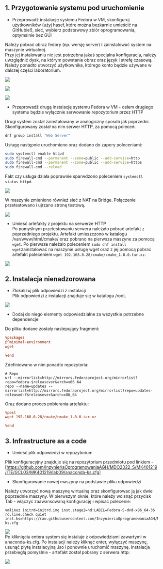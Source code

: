 ## 1. Przygotowanie systemu pod uruchomienie
* Przeprowadź instalację systemu Fedora w VM, skonfiguruj użytkowników (użyj haseł, które można bezkarnie umieścić na GitHubie!), sieć, wybierz podstawowy zbiór oprogramowania, optymalnie bez GUI  
  
Należy pobrać obraz fedory (np. wersję server) i zainstalować system na maszynie wirtualnej.  
Przy jej instalowaniu nie jest potrzebna jakaś specjalna konfiguracja, należy uwzględnić dysk, na którym powstanie obraz oraz język i strefę czasową. Należy ponadto utworzyć użytkownika, którego konto będzie używane w dalszej części laboratorium.

![](1.png) 

![](2.png) 

![](3.png) 

* Przeprowadź drugą instalację systemu Fedora w VM - celem drugiego systemu będzie wyłącznie serwowanie repozytorium przez HTTP  
  
Drugi system został zainstalowany w analogiczny sposób jak poprzedni. Skonfigurowany został na nim serwer HTTP, za pomocą poleceń:

```bash
dnf group install "Web Server" 
``` 
Usługę następnie uruchomiono oraz dodano do zapory poleceniami:
```bash
sudo systemctl enable httpd
sudo firewall-cmd --permanent --zone=public --add-service=http
sudo firewall-cmd --permanent --zone=public --add-service=https
sudo firewall-cmd --reload
```
Fakt czy usługa działa poprawnie sparwdzono poleceniem `systemctl status httpd`.

![](new1.png)

W maszynie zmieniono również sieć z NAT na Bridge. Połączenie przetestowano i ujrzano stronę testową.

![](new12.png)

* Umieść artefakty z projektu na serwerze HTTP  
Po pomyślnym przetestowaniu serwera należało pobrać artefakt z poprzedniego projektu. Artefakt umieszczono w katalogu /var/www/html/cmake/ oraz pobrano na pierwsza maszyne za pomocą `wget`. 
Po pierwsze należało poleceniem `sudo dnf install wget`zainstalować na maszynie usługę wget oraz z jej pomocą pobrać artefakt poleceniem `wget 192.168.0.28/cmake/cmake_1.0.0.tar.xz`. 
 
![](new6.png) 

## 2. Instalacja nienadzorowana
* Zlokalizuj plik odpowiedzi z instalacji    
Plik odpowiedzi z instalacji znajduje się w katalogu /root.

![](new8.png)

* Dodaj do niego elementy odpowiedzialne za wszystkie potrzebne dependencje  
  
Do pliku dodane zostały nastepujący fragment:
```cfg
%packages
@^minimal-environment
wget

%end
```
Zdefiniowano w nim ponadto repozytoria:
```  
# Repo
url --mirrorlist=http://mirrors.fedoraproject.org/mirrorlist?repo=fedora-$releasever&arch=x86_64
repo --name=updates --mirrorlist=http://mirrors.fedoraproject.org/mirrorlist?repo=updates-released-f$releasever&arch=x86_64
```
Oraz dodano proces pobierania artefaktu:  
```cfg
%post
wget 192.168.0.28/cmake/cmake_1.0.0.tar.xz

%end
```  
  
## 3. Infrastructure as a code

* Umieść plik odpowiedzi w repozytorium  

Plik konfiguracyjny znajduje się na repozytorium przedmiotu pod linkiem - 
[https://github.com/InzynieriaOprogramowaniaAGH/MDO2022_S/MK401219/ITE/GCL03/MK401219/lab09/anaconda-ks.cfg]

* Skonfigurowanie nowej maszyny na podstawie pliku odpowiedzi  

Należy utworzyć nową maszynę wirtualną oraz skonfigurowac ją jak dwie poprzednie maszyny. W pierwszym oknie, które należy wcisnąć przycisk Tab - włączyć zaawansowaną konfigurację i wpisać polecenie:  
```
vmlinuz initrd=initrd.img inst.stage2=hd:LABEL=Fedora-S-dvd-x86_64-36 rd.live.check quiet inst.ks=https://raw.githubusercontent.com/InzynieriaOprogramowaniaAGH/MDO2022_S/MK401219/ITE/GCL03/MK401219/lab09/anaconda-ks.cfg
```  
![](./screenshots/advanced_conf.png)  
Po kliknięciu entera system się instaluje z odpowiedziami zawartymi w anaconda-ks.cfg. Po instalacji należy kliknąć enter, wyłączyć maszynę, usunąć płytę instalacyjną .iso i ponownie uruchomić maszynę. 
Instalacja przebiegłą pomyślnie - artefakt został pobrany z serwera http: 
 
![](newendend.png)  
